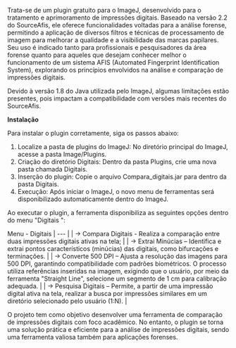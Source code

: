 Trata-se de um plugin gratuito para o ImageJ, desenvolvido para o tratamento e aprimoramento de impressões digitais. Baseado na versão 2.2 do SourceAfis, ele oferece funcionalidades voltadas para a análise forense, permitindo a aplicação de diversos filtros e técnicas de processamento de imagem para melhorar a qualidade e a visibilidade das marcas papilares. Seu uso é indicado tanto para profissionais e pesquisadores da área forense quanto para aqueles que desejam conhecer melhor o funcionamento de um sistema AFIS (Automated Fingerprint Identification System), explorando os princípios envolvidos na análise e comparação de impressões digitais.

Devido à versão 1.8 do Java utilizada pelo ImageJ, algumas limitações estão presentes, pois impactam a compatibilidade com versões mais recentes do SourceAfis.

**Instalação**

Para instalar o plugin corretamente, siga os passos abaixo:

1. Localize a pasta de plugins do ImageJ: No diretório principal do ImageJ, acesse a pasta Image/Plugins.
2. Criação do diretório Digitais: Dentro da pasta Plugins, crie uma nova pasta chamada Digitais.
3. Inserção do plugin: Copie o arquivo Compara_digitais.jar para dentro da pasta Digitais.
4. Execução: Após iniciar o ImageJ, o novo menu de ferramentas será disponibilizado automaticamente dentro do ImageJ.

Ao executar o plugin, a ferramenta disponibiliza as seguintes opções dentro do menu "Digitais ":

Menu - Digitais
| --- |
| → Compara Digitais - Realiza a comparação entre duas impressões digitais ativas na tela; |
| → Extrai Minúcias – Identifica e extrai pontos característicos (minúcias) das digitais, como bifurcações e terminações. |
| → Converte 500 DPI – Ajusta a resolução das imagens para 500 DPI, garantindo compatibilidade com padrões biométricos. O processo utiliza referências inseridas na imagem, exigindo que o usuário, por meio da ferramenta "Straight Line", selecione um segmento de 1 cm para calibração adequada. |
| → Pesquisa Digitais – Permite, a partir de uma impressão digital ativa na tela, realizar a busca por impressões similares em um diretório selecionado pelo usuário (1:N). |

O projeto tem como objetivo desenvolver uma ferramenta de comparação de impressões digitais com foco acadêmico. No entanto, o plugin se torna uma solução prática e eficiente para a análise de impressões digitais, sendo uma ferramenta valiosa também para aplicações forenses.

